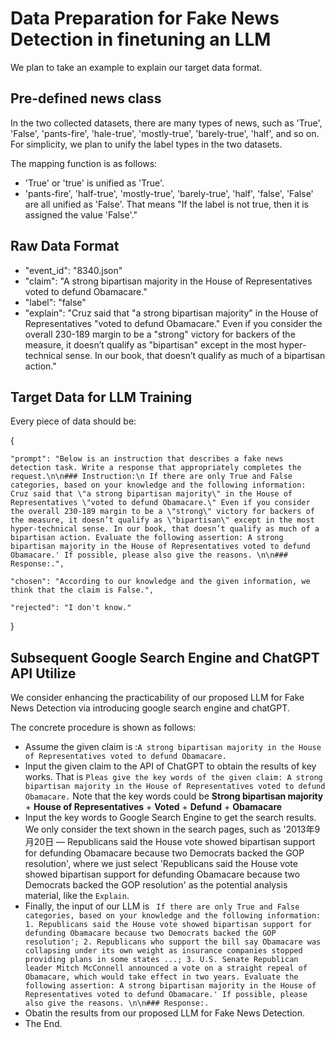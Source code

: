 # Data Preparation for Fake News Detection in finetuning an LLM

We plan to take an example to explain our target data format.

## Pre-defined news class
In the two collected datasets, there are many types of news, such as 'True', 'False', 'pants-fire', 'hale-true', 'mostly-true', 'barely-true', 'half', and so on. For simplicity, we plan to unify the label types in the two datasets.

The mapping function is as follows:

* 'True' or 'true' is unified as 'True'.
* 'pants-fire', 'half-true', 'mostly-true', 'barely-true', 'half', 'false', 'False' are all unified as 'False'. That means "If the label is not true, then it is assigned the value 'False'."

## Raw Data Format
- "event_id": "8340.json"
- "claim": "A strong bipartisan majority in the House of Representatives voted to defund Obamacare."
- "label": "false"
- "explain": "Cruz said that \"a strong bipartisan majority\" in the House of Representatives \"voted to defund Obamacare.\" Even if you consider the overall 230-189 margin to be a \"strong\" victory for backers of the measure, it doesn’t qualify as \"bipartisan\" except in the most hyper-technical sense. In our book, that doesn’t qualify as much of a bipartisan action."

## Target Data for LLM Training
Every piece of data should be:

{

    "prompt": "Below is an instruction that describes a fake news detection task. Write a response that appropriately completes the request.\n\n### Instruction:\n If there are only True and False categories, based on your knowledge and the following information: Cruz said that \"a strong bipartisan majority\" in the House of Representatives \"voted to defund Obamacare.\" Even if you consider the overall 230-189 margin to be a \"strong\" victory for backers of the measure, it doesn’t qualify as \"bipartisan\" except in the most hyper-technical sense. In our book, that doesn’t qualify as much of a bipartisan action. Evaluate the following assertion: A strong bipartisan majority in the House of Representatives voted to defund Obamacare.' If possible, please also give the reasons. \n\n### Response:.", 
    
    "chosen": "According to our knowledge and the given information, we think that the claim is False.", 
    
    "rejected": "I don't know."

}

## Subsequent Google Search Engine and ChatGPT API Utilize
We consider enhancing the practicability of our proposed LLM for Fake News Detection via introducing google search engine and chatGPT.

The concrete procedure is shown as follows:
- Assume the given claim is :`A strong bipartisan majority in the House of Representatives voted to defund Obamacare.`
- Input the given claim to the API of ChatGPT to obtain the results of key works. That is `Pleas give the key words of the given claim: A strong bipartisan majority in the House of Representatives voted to defund Obamacare.` Note that the key words could be **Strong bipartisan majority** + **House of Representatives** + **Voted** + **Defund** + **Obamacare**
- Input the key words to Google Search Engine to get the search results. We only consider the text shown in the search pages, such as '2013年9月20日 — Republicans said the House vote showed bipartisan support for defunding Obamacare because two Democrats backed the GOP resolution', where we just select 'Republicans said the House vote showed bipartisan support for defunding Obamacare because two Democrats backed the GOP resolution' as the potential analysis material, like the `Explain`.
- Finally, the input of our LLM is `
If there are only True and False categories, based on your knowledge and the following information: 1. Republicans said the House vote showed bipartisan support for defunding Obamacare because two Democrats backed the GOP resolution'; 2. Republicans who support the bill say Obamacare was collapsing under its own weight as insurance companies stopped providing plans in some states ...; 3. U.S. Senate Republican leader Mitch McConnell announced a vote on a straight repeal of Obamacare, which would take effect in two years. Evaluate the following assertion: A strong bipartisan majority in the House of Representatives voted to defund Obamacare.' If possible, please also give the reasons. \n\n### Response:.` 
- Obatin the results from our proposed LLM for Fake News Detection.
- The End.
